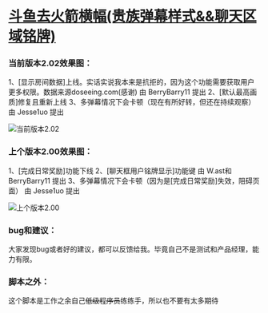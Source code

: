 # [斗鱼去火箭横幅(贵族弹幕样式&&聊天区域铭牌)](https://greasyfork.org/zh-CN/scripts/381934-%E6%97%97%E9%B1%BC%E5%8E%BB%E7%81%AB%E7%AE%AD%E6%A8%AA%E5%B9%85)

### 当前版本2.02效果图：

1、[显示房间数据]上线。实话实说我本来是抗拒的，因为这个功能需要获取用户更多权限。数据来源doseeing.com(感谢) 由 BerryBarry11 提出
2、[默认最高画质]修复且重新上线
3、多弹幕情况下会卡顿（现在有所好转，但还在持续观察） 由 Jesse1uo 提出

![当前版本2.02](https://wah0713.github.io/myTampermonkey/image/douyu2.02.png)

### 上个版本2.00效果图：

1、[完成日常奖励]功能下线
2、[聊天框用户铭牌显示]功能键 由 W.ast和BerryBarry11 提出
3、多弹幕情况下会卡顿（因为是[完成日常奖励]失效，阻碍页面） 由 Jesse1uo 提出

![上个版本2.00](https://wah0713.github.io/myTampermonkey/image/douyu2.00.png)

### bug和建议：

大家发现bug或者好的建议，都可以反馈给我。毕竟自己不是测试和产品经理，能力有限。

### 脚本之外：

这个脚本是工作之余自己<del>低级程序员</del>练练手，所以也不要有太多期待
